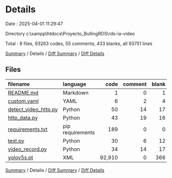 # Details

Date : 2025-04-01 11:29:47

Directory c:\\xampp\\htdocs\\Proyecto_BullingRDS\\rds-ia-video

Total : 8 files,  93263 codes, 55 comments, 433 blanks, all 93751 lines

[Summary](results.md) / Details / [Diff Summary](diff.md) / [Diff Details](diff-details.md)

## Files
| filename | language | code | comment | blank | total |
| :--- | :--- | ---: | ---: | ---: | ---: |
| [README.md](/README.md) | Markdown | 1 | 0 | 1 | 2 |
| [custom.yaml](/custom.yaml) | YAML | 6 | 2 | 4 | 12 |
| [detect\_video\_http.py](/detect_video_http.py) | Python | 50 | 14 | 17 | 81 |
| [http\_data.py](/http_data.py) | Python | 43 | 19 | 16 | 78 |
| [requirements.txt](/requirements.txt) | pip requirements | 189 | 0 | 0 | 189 |
| [test.py](/test.py) | Python | 30 | 6 | 12 | 48 |
| [video\_record.py](/video_record.py) | Python | 34 | 14 | 17 | 65 |
| [yolov5s.pt](/yolov5s.pt) | XML | 92,910 | 0 | 366 | 93,276 |

[Summary](results.md) / Details / [Diff Summary](diff.md) / [Diff Details](diff-details.md)